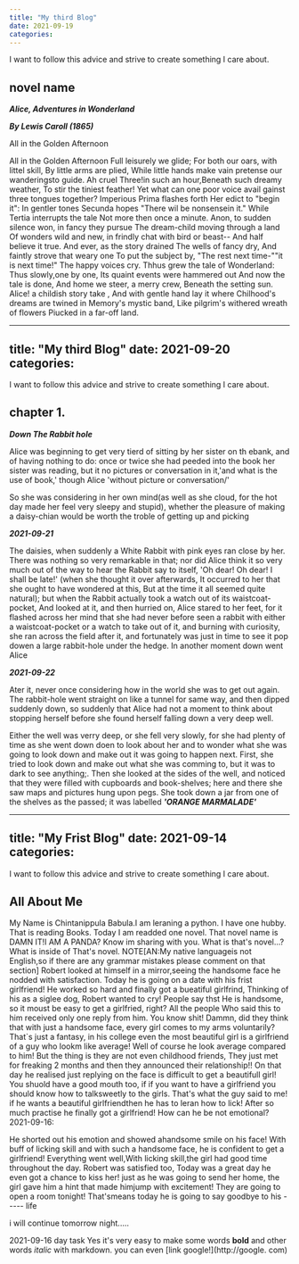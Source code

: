 ```yaml
---
title: "My third Blog"
date: 2021-09-19
categories:
---
```


I want to follow this advice and strive to create something I care about.

## novel name
***Alice, Adventures in Wonderland***

***By Lewis Caroll (1865)***

All in the Golden Afternoon

All in the Golden Afternoon
Full leisurely we glide;
For both  our oars, with littel skill,
By little arms are plied,
While little hands make vain pretense our wanderingsto guide.
Ah cruel Three!in such an hour,Beneath such dreamy weather,
To stir the tiniest feather!
Yet what can one poor voice avail
gainst three tongues together?
Imperious Prima flashes forth Her edict to "begin it":
In gentler tones Secunda hopes
"There wil be nonsensein it."
While Tertia interrupts the tale
Not more then once a minute.
Anon, to sudden silence won,
in fancy they pursue
The dream-child moving through a land
Of wonders wild and new, in frindly chat with bird or beast-- And half believe it true.
And ever, as the story drained 
The wells of fancy dry,
And faintly strove that weary one To put the subject by,
"The rest next time-""it is next time!"
The happy voices cry.
Thhus grew the tale of Wonderland:
Thus slowly,one by one,
Its quaint events were hammered out
And now the tale is done,
And home we steer, a merry crew,
Beneath the setting sun.
Alice! a childish story take ,
And with gentle hand lay it where Chilhood's dreams are twined
in Memory's mystic band,
Like pilgrim's withered wreath of flowers
Piucked in a far-off land.

---
title: "My third  Blog"
date: 2021-09-20
categories:
---

I want to follow this advice and strive to create something I care about.

## chapter 1.

***Down The Rabbit hole***

Alice was beginning to get very tierd of sitting by her sister on th ebank, and of having nothing to do: once or twice she had peeded into the book her sister was reading, but it no pictures or conversation in it,'and what is the use of book,' though Alice 'without picture or conversation/'

So she was considering in her own mind(as well  as she cloud, for the hot day made her feel very sleepy and stupid), whether the pleasure of making a daisy-chian would be worth the troble of getting up and picking 

***2021-09-21***

The daisies, when suddenly a White Rabbit with pink eyes ran close by her. There was nothing so very remarkable in that; nor did Alice think it so very much out of the way to hear the Rabbit say to itself,
'Oh dear! Oh dear! I shall be late!' (when she thought  it over afterwards,
 It occurred to her that she ought to have wondered at this,
 But at the time it all seemed  quite natural); but when the Rabbit actually took a watch out of its waistcoat-pocket,
 And looked at it, and then hurried on, Alice stared to her feet, for it flashed across her mind that she had never before seen a rabbit with either a waistcoat-pocket or a watch to take out of it, and  burning with curiosity, she ran across the field after it, and fortunately was just in time to see it pop dowen a large rabbit-hole under the hedge.
 In another moment down went Alice

 ***2021-09-22***

 Ater it, never once considering how in the world she was to get out again.
 The rabbit-hole went straight on like a tunnel for same way, and then dipped suddenly down, so suddenly that Alice had not a moment to think about stopping herself before she found herself falling down a very deep well.

 Either the well was verry deep, or she fell very slowly, for she had plenty of time as she went down doen to look about her and to wonder what she was going to look down and make out it was going to happen next. First, she tried to look down and make out what she was comming to, but it was to dark to see anything;.
 Then she looked at the sides of the well, and noticed that they were filled with cupboards and book-shelves; here and there she saw maps and pictures hung upon pegs.
 She took down a jar from one of the shelves as the passed; it was labelled ***'ORANGE MARMALADE'***


---
title: "My Frist Blog"
date: 2021-09-14
categories:
---

I want to follow this advice and strive to create something I care about.

## All About Me

My Name is Chintanippula Babula.I am leraning a python.
I have one hubby. 
That is reading Books. 
Today I am readded one novel.
That novel name is DAMN IT!I AM A PANDA?
Know im sharing with you.
 What is that's novel...?
 What is inside of That's novel.
 NOTE[AN:My native languageis not English,so if there are any grammar mistakes please comment on that section]
 Robert looked at himself in a mirror,seeing the handsome face he nodded with satisfaction.
 Today he is going on a date with his frist girlfriend!
 He worked so hard and finally got a bueatiful girlfrind, Thinking of his as a siglee dog, Robert wanted to cry!
People say thst He is handsome, so it moust be easy to get a girlfried, right?
All the people Who said this to him received only one reply from him.
You know shit!
Dammn, did they think that with just a handsome face, every girl comes to my arms voluntarily?
That`s just a fantasy, in his college even the most beautiful girl is a girlfriend of a guy who lookm like average!
Well of course he look average compared to him!
But the thing is they are not even childhood friends, They just met for freaking 2 months and then they announced their relationship!!
On that day he realised just replying on the face is difficult to get a beautifull girl!
You shuold have a good mouth too, if if you want to have a girlfriend you should know how to talksweetly to the girls.
That's what the guy said to me!
if he wants a beautiful girlfriendthen he has to leran how to lick!
After so much practise he finally got a girlfriend!
How can he be not emotional?
2021-09-16:

He shorted out his emotion and showed ahandsome smile on his face!
With buff of licking skill and with such a handsome face, he is confident to get a girlfriend!
Everything went well,With licking skill,the girl had good time throughout the day.
Robert was satisfied too, Today was a great day he even got a chance to kiss her!
just as he  was going to send her home, the girl gave him a hint that made himjump with excitement!
They are going to open a room tonight!
That'smeans today he is going to say goodbye to his ----- life 

i will continue tomorrow night.....

2021-09-16 day task
Yes it's very easy to make some words **bold** and other words *italic*  with markdown. you can even [link google!](http://google. com)  
